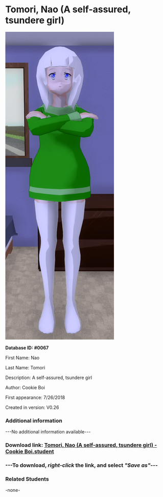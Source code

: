 # Tomori, Nao (A self-assured, tsundere girl)

<img src="../../Files/Images/Tomori, Nao (A self-assured, tsundere girl).png" title="Tomori, Nao (A self-assured, tsundere girl) - Cookie Boi">

**Database ID: #0067**

First Name: Nao

Last Name: Tomori

Description: A self-assured, tsundere girl

Author: Cookie Boi

First appearance: 7/26/2018

Created in version: V0.26

### Additional information

---No additional information available---

### Download link: <a href="https://raw.githubusercontent.com/Arbiter1223/Daigaku-Gurashi-Custom-Students/master/Files/Student%20Files/Tomori%2C%20Nao%20(A%20self-assured%2C%20tsundere%20girl)%20-%20Cookie%20Boi.student">Tomori, Nao (A self-assured, tsundere girl) - Cookie Boi.student</a>

### ---**To download, _right-click_ the link, and select _"Save as"_**---

### Related Students

-none-
